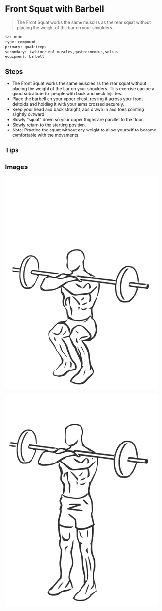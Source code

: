 # Front Squat with Barbell

> The Front Squat works the same muscles as the rear squat without placing the weight of the bar on your shoulders.

``` 
id: 0138 
type: compound 
primary: quadriceps 
secondary: ischiocrural muscles,gastrocnemius,soleus 
equipment: barbell 
``` 


## Steps


 - The Front Squat works the same muscles as the rear squat without placing the weight of the bar on your shoulders. This exercise can be a good substitute for people with back and neck injuries.
 - Place the barbell on your upper chest, resting it across your front deltoids and holding it with your arms crossed securely.
 - Keep your head and back straight, abs drawn in and toes pointing slightly outward.
 - Slowly “squat” down so your upper thighs are parallel to the floor.
 - Slowly return to the starting position.
 - Note: Practice the squat without any weight to allow yourself to become comfortable with the movements.

## Tips



## Images

![](./../svg/0138-relaxation.svg "")

![](./../svg/0138-tension.svg "")


